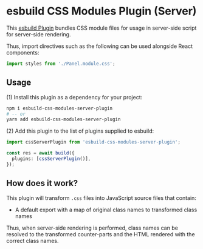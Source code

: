 # esbuild CSS Modules Plugin (Server)

This [esbuild Plugin](https://esbuild.github.io/plugins/) bundles CSS module files for usage in server-side script for server-side rendering.

Thus, import directives such as the following can be used alongside React components:

```typescript
import styles from './Panel.module.css';
```

## Usage

(1) Install this plugin as a dependency for your project:

```sh
npm i esbuild-css-modules-server-plugin
# -- or
yarn add esbuild-css-modules-server-plugin
```

(2) Add this plugin to the list of plugins supplied to esbuild:

```typescript
import cssServerPlugin from 'esbuild-css-modules-server-plugin';

const res = await build({
  plugins: [cssServerPlugin()],
});
```

## How does it work?

This plugin will transform `.css` files into JavaScript source files that contain:

- A default export with a map of original class names to transformed class names

Thus, when server-side rendering is performed, class names can be resolved to the transformed counter-parts and the HTML rendered with the correct class names.